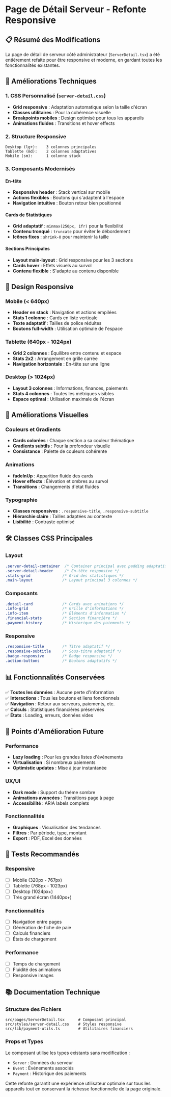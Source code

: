 # Page de Détail Serveur - Refonte Responsive

## 📋 Résumé des Modifications

La page de détail de serveur côté administrateur (`ServerDetail.tsx`) a été entièrement refaite pour être responsive et moderne, en gardant toutes les fonctionnalités existantes.

## 🔧 Améliorations Techniques

### 1. CSS Personnalisé (`server-detail.css`)
- **Grid responsive** : Adaptation automatique selon la taille d'écran
- **Classes utilitaires** : Pour la cohérence visuelle
- **Breakpoints mobiles** : Design optimisé pour tous les appareils
- **Animations fluides** : Transitions et hover effects

### 2. Structure Responsive
```
Desktop (lg+):    3 colonnes principales
Tablette (md):    2 colonnes adaptatives  
Mobile (sm):      1 colonne stack
```

### 3. Composants Modernisés

#### En-tête
- **Responsive header** : Stack vertical sur mobile
- **Actions flexibles** : Boutons qui s'adaptent à l'espace
- **Navigation intuitive** : Bouton retour bien positionné

#### Cards de Statistiques
- **Grid adaptatif** : `minmax(250px, 1fr)` pour la flexibilité
- **Contenu tronqué** : `truncate` pour éviter le débordement
- **Icônes fixes** : `shrink-0` pour maintenir la taille

#### Sections Principales
- **Layout main-layout** : Grid responsive pour les 3 sections
- **Cards hover** : Effets visuels au survol
- **Contenu flexible** : S'adapte au contenu disponible

## 📱 Design Responsive

### Mobile (< 640px)
- **Header en stack** : Navigation et actions empilées
- **Stats 1 colonne** : Cards en liste verticale
- **Texte adaptatif** : Tailles de police réduites
- **Boutons full-width** : Utilisation optimale de l'espace

### Tablette (640px - 1024px)
- **Grid 2 colonnes** : Équilibre entre contenu et espace
- **Stats 2x2** : Arrangement en grille carrée
- **Navigation horizontale** : En-tête sur une ligne

### Desktop (> 1024px)
- **Layout 3 colonnes** : Informations, finances, paiements
- **Stats 4 colonnes** : Toutes les métriques visibles
- **Espace optimal** : Utilisation maximale de l'écran

## 🎨 Améliorations Visuelles

### Couleurs et Gradients
- **Cards colorées** : Chaque section a sa couleur thématique
- **Gradients subtils** : Pour la profondeur visuelle
- **Consistance** : Palette de couleurs cohérente

### Animations
- **fadeInUp** : Apparition fluide des cards
- **Hover effects** : Élévation et ombres au survol
- **Transitions** : Changements d'état fluides

### Typographie
- **Classes responsives** : `.responsive-title`, `.responsive-subtitle`
- **Hiérarchie claire** : Tailles adaptées au contexte
- **Lisibilité** : Contraste optimisé

## 🛠️ Classes CSS Principales

### Layout
```css
.server-detail-container  /* Container principal avec padding adaptatif */
.server-detail-header     /* En-tête responsive */
.stats-grid              /* Grid des statistiques */
.main-layout             /* Layout principal 3 colonnes */
```

### Composants
```css
.detail-card             /* Cards avec animations */
.info-grid               /* Grille d'informations */
.info-item               /* Éléments d'information */
.financial-stats         /* Section financière */
.payment-history         /* Historique des paiements */
```

### Responsive
```css
.responsive-title        /* Titre adaptatif */
.responsive-subtitle     /* Sous-titre adaptatif */
.badge-responsive        /* Badge responsive */
.action-buttons          /* Boutons adaptatifs */
```

## 📊 Fonctionnalités Conservées

✅ **Toutes les données** : Aucune perte d'information  
✅ **Interactions** : Tous les boutons et liens fonctionnels  
✅ **Navigation** : Retour aux serveurs, paiements, etc.  
✅ **Calculs** : Statistiques financières préservées  
✅ **États** : Loading, erreurs, données vides  

## 🔄 Points d'Amélioration Future

### Performance
- **Lazy loading** : Pour les grandes listes d'événements
- **Virtualisation** : Si nombreux paiements
- **Optimistic updates** : Mise à jour instantanée

### UX/UI
- **Dark mode** : Support du thème sombre
- **Animations avancées** : Transitions page à page
- **Accessibilité** : ARIA labels complets

### Fonctionnalités
- **Graphiques** : Visualisation des tendances
- **Filtres** : Par période, type, montant
- **Export** : PDF, Excel des données

## 🧪 Tests Recommandés

### Responsive
- [ ] Mobile (320px - 767px)
- [ ] Tablette (768px - 1023px)  
- [ ] Desktop (1024px+)
- [ ] Très grand écran (1440px+)

### Fonctionnalités
- [ ] Navigation entre pages
- [ ] Génération de fiche de paie
- [ ] Calculs financiers
- [ ] États de chargement

### Performance
- [ ] Temps de chargement
- [ ] Fluidité des animations
- [ ] Responsive images

## 📚 Documentation Technique

### Structure des Fichiers
```
src/pages/ServerDetail.tsx      # Composant principal
src/styles/server-detail.css    # Styles responsive
src/lib/payment-utils.ts        # Utilitaires financiers
```

### Props et Types
Le composant utilise les types existants sans modification :
- `Server` : Données du serveur
- `Event` : Événements associés
- `Payment` : Historique des paiements

Cette refonte garantit une expérience utilisateur optimale sur tous les appareils tout en conservant la richesse fonctionnelle de la page originale.
